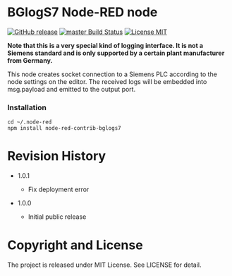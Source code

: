BGlogS7 Node-RED node
===

[![GitHub release](https://img.shields.io/github/release/dbaba/node-red-contrib-device-stats.svg)](https://github.com/zippo205/node-red-contrib-bglogs7/releases/latest)
[![master Build Status](https://travis-ci.org/dbaba/node-red-contrib-device-stats.svg?branch=main)](https://travis-ci.org/zippo205/node-red-contrib-bglogs7/)
[![License MIT](https://img.shields.io/github/license/dbaba/node-red-contrib-device-stats.svg)](http://opensource.org/licenses/MIT)

**Note that this is a very special kind of logging interface. It is not a Siemens standard and is only supported by a certain plant manufacturer from Germany.**

This node creates socket connection to a Siemens PLC according to the node settings on the editor. The received logs will be embedded into msg.payload and emitted to the output port.


### Installation

```
cd ~/.node-red
npm install node-red-contrib-bglogs7
```

# Revision History

* 1.0.1
  - Fix deployment error

* 1.0.0
  - Initial public release

# Copyright and License

The project is released under MIT License. See LICENSE for detail.